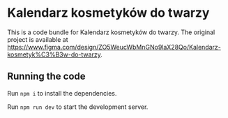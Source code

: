 
  # Kalendarz kosmetyków do twarzy

  This is a code bundle for Kalendarz kosmetyków do twarzy. The original project is available at https://www.figma.com/design/ZO5WeucWbMnGNo9laX28Qo/Kalendarz-kosmetyk%C3%B3w-do-twarzy.

  ## Running the code

  Run `npm i` to install the dependencies.

  Run `npm run dev` to start the development server.
  